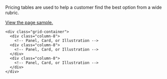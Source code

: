 
Pricing tables are used to help a customer find the best option from a wide rubric.

[View the page sample.](./pricing-table/)

```
<div class="grid-container">
  <div class="column-8">
	<!-- Panel, Card, or Illustration -->
  <div class="column-8">
	<!-- Panel, Card, or Illustration -->
  </div>
  <div class="column-8">
	<!-- Panel, Card, or Illustration -->
  </div>
</div>
```